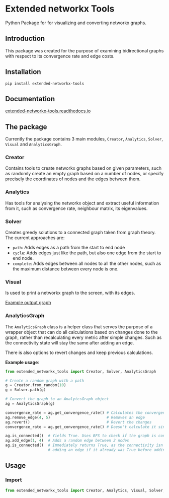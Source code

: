 # Extended networkx Tools
Python Package for for visualizing and converting networkx graphs.

## Introduction

This package was created for the purpose of examining bidirectional graphs with respect to its convergence rate and edge costs.

## Installation

```shell
pip install extended-networkx-tools
```

## Documentation

[extended-networkx-tools.readthedocs.io](https://extended-networkx-tools.readthedocs.io/)

## The package

Currently the package contains 3 main modules, `Creator`, `Analytics`, `Solver`, `Visual` and `AnalyticsGraph`.

### Creator

Contains tools to create networkx graphs based on given parameters, such as randomly 
create an empty graph based on a number of nodes, or specify precisely the 
coordinates of nodes and the edges between them.

### Analytics

Has tools for analysing the networkx object and extract useful information from it, such 
as convergence rate, neighbour matrix, its eigenvalues.

### Solver

Creates greedy solutions to a connected graph taken from graph theory. The current approaches are:

- ``path``: Adds edges as a path from the start to end node
- ``cycle``: Adds edges just like the path, but also one edge from the start to end node.
- ``complete``: Adds edges between all nodes to all the other nodes, such as the maximum distance between every node is one.

### Visual

Is used to print a networkx graph to the screen, with its edges.

[Example output graph][examplegraph]

[examplegraph]: docs/source/_static/example-graph.png "Example graph"

### AnalyticsGraph

The `AnalyticsGraph` class is a helper class that serves the purpose of a wrapper object
that can do all calculations based on changes done to the graph, rather
than recalculating every metric after simple changes. Such as the connectivity state
will stay the same after adding an edge.

There is also options to revert changes and keep previous calculations.

**Example usage**:

```python
from extended_networkx_tools import Creator, Solver, AnalyticsGraph

# Create a random graph with a path
g = Creator.from_random(10)
g = Solver.path(g)

# Convert the graph to an AnalytcsGraph object
ag = AnalyticsGraph(g)

convergence_rate = ag.get_convergence_rate() # Calculates the convergence rate from scratch
ag.remove_edge(4, 5)                         # Removes an edge
ag.revert()                                  # Revert the changes
convergence_rate = ag.get_convergence_rate() # Doesn't calculate it since it's saved from previous state

ag.is_connected()  # Yields True. Uses BFS to check if the graph is connected into one component.
ag.add_edge(1, 4)  # Adds a random edge between 2 nodes
ag.is_connected()  # Immediately returns True, as the connectivity isn't affected by 
                   # adding an edge if it already was True before adding it.

```

## Usage

### Import


```python
from extended_networkx_tools import Creator, Analytics, Visual, Solver, AnalyticsGraph
```

